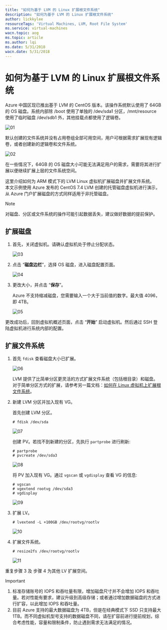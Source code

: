 ```yaml
---
title: "如何为基于 LVM 的 Linux 扩展根文件系统"
description: "如何为基于 LVM 的 Linux 扩展根文件系统"
author: lickkylee
resourceTags: 'Virtual Machines, LVM, Root File System'
ms.service: virtual-machines
wacn.topic: aog
ms.topic: article
ms.author: lqi
ms.date: 5/31/2018
wacn.date: 5/31/2018
---
```


# 如何为基于 LVM 的 Linux 扩展根文件系统

Azure 中国区现已推出基于 LVM 的 CentOS 版本。该操作系统默认使用了 64GB 的 OS 磁盘。系统内部除 /boot 使用了单独的 /dev/sda1 分区，/mnt/resource 使用了临时磁盘 /dev/sdb1 外，其他挂载点都使用了逻辑卷。

![01](media/aog-virtual-machines-linux-howto-expand-root-file-system-base-on-lvm/01.png)

默认创建的文件系统并没有占用卷组全部可用空间，用户可根据需求扩展现有逻辑卷，或者创建新的逻辑卷和文件系统。

![02](media/aog-virtual-machines-linux-howto-expand-root-file-system-base-on-lvm/02.png)

在一些情况下，64GB 的 OS 磁盘大小可能无法满足用户的需求，需要将其进行扩展以便继续扩展上层的文件系统空间。

这里介绍如何为 ARM 模式下的 LVM Linux 虚拟机扩展磁盘并扩展文件系统。<br>
本文示例使用 Azure 发布的 CentOS 7.4 LVM 创建的托管磁盘虚拟机进行演示，从 Azure 门户扩展磁盘的方式同样适用于非托管磁盘。

> [!NOTE]
> 对磁盘、分区或文件系统的操作可能引起数据丢失，建议做好数据的提前保护。

## 扩展磁盘

1. 首先，关闭虚拟机。请确认虚拟机处于停止分配状态。

    ![03](media/aog-virtual-machines-linux-howto-expand-root-file-system-base-on-lvm/03.png)

2. 点击 “**磁盘边栏**”，选择 OS 磁盘，进入磁盘配置页面。

    ![04](media/aog-virtual-machines-linux-howto-expand-root-file-system-base-on-lvm/04.png)

3. 更改大小，并点击 “**保存**”。

    Azure 不支持缩减磁盘，您需要输入一个大于当前值的数字。最大值 4096，即 4TB。

    ![05](media/aog-virtual-machines-linux-howto-expand-root-file-system-base-on-lvm/05.png)

更改成功后，回到虚拟机概述页面，点击 “**开始**” 启动虚拟机。然后通过 SSH 登陆虚拟机进行系统内部的配置。

## 扩展文件系统

1. 首先 `fdisk` 查看磁盘大小已扩展。

    ![06](media/aog-virtual-machines-linux-howto-expand-root-file-system-base-on-lvm/06.png)

    LVM 提供了比简单分区更灵活的方式扩展文件系统（包括根目录）和磁盘。<br>
    对于简单分区方式的扩展，请参考另一篇文档：[如何在 Linux 虚拟机上扩展根文件系统](https://docs.azure.cn/zh-cn/articles/azure-operations-guide/virtual-machines/linux/aog-virtual-machines-qa-linux-root-file-system-extension)。

2. 新建 LVM 分区并加入现有 VG。

    首先创建 LVM 分区。

    ```shell
    # fdisk /dev/sda
    ```

    ![07](media/aog-virtual-machines-linux-howto-expand-root-file-system-base-on-lvm/07.png)

    创建 PV。若找不到新建的分区，先执行 `partprobe` 进行刷新:

    ```shell
    # partprobe
    # pvcreate /dev/sda3
    ```

    ![08](media/aog-virtual-machines-linux-howto-expand-root-file-system-base-on-lvm/08.png)

    将 PV 加入现有 VG。通过 `vgscan` 或 `vgdisplay` 查看 VG 的信息:

    ```shell
    # vgscan
    # vgextend rootvg /dev/sda3
    # vgdisplay
    ```

    ![09](media/aog-virtual-machines-linux-howto-expand-root-file-system-base-on-lvm/09.png)

3. 扩展 LV。

    ```shell
    # lvextend -L +100GB /dev/rootvg/rootlv
    ```

    ![10](media/aog-virtual-machines-linux-howto-expand-root-file-system-base-on-lvm/10.png)

4. 扩展文件系统。

    ```shell
    # resize2fs /dev/rootvg/rootlv
    ```

    ![11](media/aog-virtual-machines-linux-howto-expand-root-file-system-base-on-lvm/11.png)

重复步骤 3 及 步骤 4 为其他 LV 扩展空间。

> [!IMPORTANT]
> 1. 标准存储账号的 IOPS 和吞吐量有限，增加磁盘尺寸并不会增加 IOPS 和吞吐量。若对性能有要求，建议升级到高级存储；或者通过增加数据磁盘的方式进行扩容，以此增加 IOPS 和吞吐量。
> 2. 目前 Azure 支持的最大数据磁盘为 4TB，但是在经典模式下 SSD 只支持最大 1TB。而不同虚拟机型号支持的数据磁盘不同，请在扩容前进行提前规划，综合考虑性能，容量和限制条件，防止遇到需求无法满足的情况。
